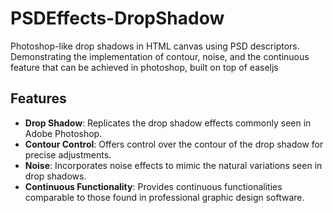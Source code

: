 # PSDEffects-DropShadow
Photoshop-like drop shadows in HTML canvas using PSD descriptors. Demonstrating the implementation of contour, noise, and the continuous feature that can be achieved in photoshop, built on top of easeljs

## Features
- **Drop Shadow**: Replicates the drop shadow effects commonly seen in Adobe Photoshop.
- **Contour Control**: Offers control over the contour of the drop shadow for precise adjustments.
- **Noise**: Incorporates noise effects to mimic the natural variations seen in drop shadows.
- **Continuous Functionality**: Provides continuous functionalities comparable to those found in professional graphic design software.
